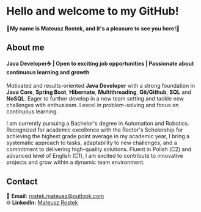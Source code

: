 # Hello and welcome to my GitHub!

#### 👋My name is Mateusz Rostek, and it's a pleasure to see you here!👋  

## About me
#### Java Developer☕ | Open to exciting job opportunities | Passionate about continuous learning and growth

Motivated and results-oriented **Java Developer** with a strong foundation in **Java Core**, **Spring Boot**, **Hibernate**, **Multithreading**, **Git/Github**, **SQL** and **NoSQL**. Eager to further develop in a new team setting and tackle new challenges with enthusiasm. I excel in problem-solving and focus on continuous learning.

I am currently pursuing a Bachelor's degree in Automation and Robotics. Recognized for academic excellence with the Rector's Scholarship for achieving the highest grade point average in my academic year, I bring a systematic approach to tasks, adaptability to new challenges, and a commitment to delivering high-quality solutions. Fluent in Polish (C2) and advanced level of English (C1), I am excited to contribute to innovative projects and grow within a dynamic team environment.

## Contact
📧 **Email:** rostek.mateusz@outlook.com  
🌐 **LinkedIn:** [Mateusz Rostek](https://www.linkedin.com/in/mateuszrostek/)

